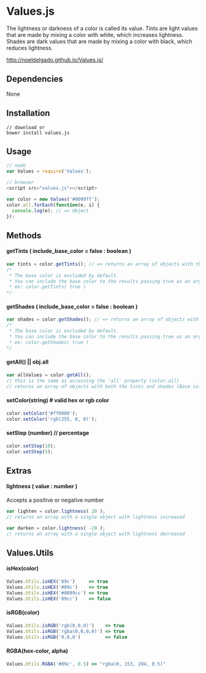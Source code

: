 # Values.js
The lightness or darkness of a color is called its value.
Tints are light values that are made by mixing a color with white, which increases lightness.
Shades are dark values that are made by mixing a color with black, which reduces lightness.

http://noeldelgado.github.io/Values.js/

## Dependencies
None

## Installation
```
// download or
bower install values.js
```

## Usage
```js
// node
var Values = require('Values');

// browser
<script src="values.js"></script>
```

```js
var color = new Values('#0099ff');
color.all.forEach(function(e, i) {
  console.log(e); // => Object
});
```

## Methods

#### getTints ( include_base_color = false : boolean )
```js
var tints = color.getTints(); // => returns an array of objects with the tints
/*
 * The base color is excluded by default.
 * You can include the base color to the results passing true as an argument.
 * ex: color.getTints( true )
*/
```

#### getShades ( include_base_color = false : boolean )
```js
var shades = color.getShades(); // => returns an array of objects with the shades
/*
 * The base color is excluded by default.
 * You can include the base color to the results passing true as an argument.
 * ex: color.getShades( true )
*/
```

#### getAll() || obj.all
```js
var allValues = color.getAll();
// this is the same as accessing the 'all' property (color.all)
// returns an array of objects with both the tints and shades (Base color always included)
```

#### setColor(string) # valid hex or rgb color
```js
color.setColor('#ff0000');
color.setColor('rgb(255, 0, 0)');
```

#### setStep (number) // percentage
```js
color.setStep(10);
color.setStep(5);
```

## Extras

#### lightness ( value : number )
Accepts a positive or negative number
```js
var lighten = color.lightness( 20 );
// returns an array with a single object with lightness increased

var darken = color.lightness( -20 );
// returns an array with a single object with lightness decreased
```

## Values.Utils

#### isHex(color)
```js
Values.Utils.isHEX('09c')     => true
Values.Utils.isHEX('#09c')    => true
Values.Utils.isHEX('#0099cc') => true
Values.Utils.isHEX('09cc')    => false
```

#### isRGB(color)
```js
Values.Utils.isRGB('rgb(0,0,0)')    => true
Values.Utils.isRGB('rgba(0,0,0,0)') => true
Values.Utils.isRGB('0,0,0')         => false
```

#### RGBA(hex-color, alpha)
```js
Values.Utils.RGBA('#09c', 0.5) => "rgba(0, 153, 204, 0.5)"
```

